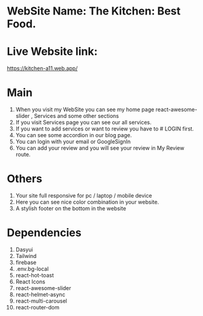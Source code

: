 # WebSite Name: The Kitchen: Best Food.

# Live Website link:

https://kitchen-a11.web.app/

# Main

1. When you visit my WebSite you can see my home page react-awesome-slider , Services and some other sections
2. If you visit Services page you can see our all services.
3. If you want to add services or want to review you have to # LOGIN first.
4. You can see some accordion in our blog page.
5. You can login with your email or GoogleSignIn
6. You can add your review and you will see your review in My Review route.

# Others

1. Your site full responsive for pc / laptop / mobile device
2. Here you can see nice color combination in your website.
3. A stylish footer on the bottom in the website

# Dependencies

1. Dasyui
2. Tailwind
3. firebase
4. .env.bg-local
5. react-hot-toast
6. React Icons
7. react-awesome-slider
8. react-helmet-async
9. react-multi-carousel
10. react-router-dom
